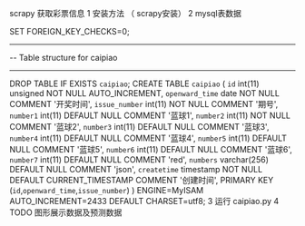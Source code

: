 scrapy 获取彩票信息
1 安装方法 （ scrapy安装）
2 mysql表数据

SET FOREIGN_KEY_CHECKS=0;
-- ----------------------------
-- Table structure for caipiao
-- ----------------------------
DROP TABLE IF EXISTS `caipiao`;
CREATE TABLE `caipiao` (
  `id` int(11) unsigned NOT NULL AUTO_INCREMENT,
  `openward_time` date NOT NULL COMMENT '开奖时间',
  `issue_number` int(11) NOT NULL COMMENT '期号',
  `number1` int(11) DEFAULT NULL COMMENT '蓝球1',
  `number2` int(11) NOT NULL COMMENT '蓝球2',
  `number3` int(11) DEFAULT NULL COMMENT '蓝球3',
  `number4` int(11) DEFAULT NULL COMMENT '蓝球4',
  `number5` int(11) DEFAULT NULL COMMENT '蓝球5',
  `number6` int(11) DEFAULT NULL COMMENT '蓝球6',
  `number7` int(11) DEFAULT NULL COMMENT 'red',
  `numbers` varchar(256) DEFAULT NULL COMMENT 'json',
  `createtime` timestamp NOT NULL DEFAULT CURRENT_TIMESTAMP COMMENT '创建时间',
  PRIMARY KEY (`id`,`openward_time`,`issue_number`)
) ENGINE=MyISAM AUTO_INCREMENT=2433 DEFAULT CHARSET=utf8;
3 运行 caipiao.py
4 TODO 图形展示数据及预测数据